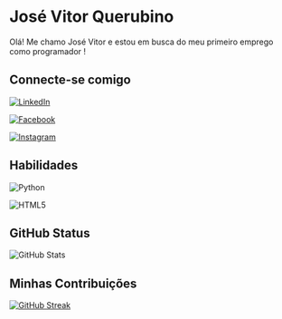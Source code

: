 # José Vitor Querubino
Olá! Me chamo José Vitor e estou em busca do meu primeiro emprego como programador !

## Connecte-se comigo
[![LinkedIn](https://img.shields.io/badge/LinkedIn-000?style=for-the-badge&logo=linkedin&logoColor=0E76A8)](https://www.linkedin.com/in/jos%C3%A9-vitor-querubino-47b598223/)

[![Facebook](https://img.shields.io/badge/Facebook-000?style=for-the-badge&logo=facebook)](https://www.facebook.com/jose.vitor.988926/)

[![Instagram](https://img.shields.io/badge/Instagram-000?style=for-the-badge&logo=instagram)](https://www.instagram.com/jvq_98/)

## Habilidades

![Python](https://img.shields.io/badge/Python-000?style=for-the-badge&logo=python)

![HTML5](https://img.shields.io/badge/HTML5-000?style=for-the-badge&logo=html5)


## GitHub Status
![GitHub Stats](https://github-readme-stats.vercel.app/api?username=JoseVitorQuerubino&theme=transparent&bg_color=000&border_color=30A3DC&show_icons=true&icon_color=30A3DC&title_color=E94D5F&text_color=FFF)

## Minhas Contribuições

[![GitHub Streak](https://streak-stats.demolab.com/?user=SEUUSERNAME&theme=bear&background=000&border=30A3DC&dates=FFF)](https://github.com/JosevitorQuerubino/dio-lab-open-source)

